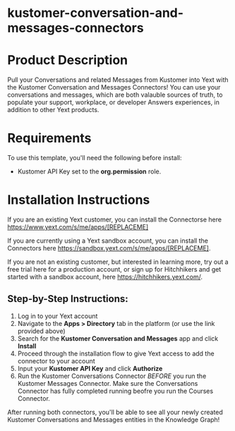 # kustomer-conversation-and-messages-connectors

# Product Description
Pull your Conversations and related Messages from Kustomer into Yext with the Kustomer Conversation and Messages Connectors! You can use your conversations and messages, which are both valauble sources of truth, to populate your support, workplace, or developer Answers experiences, in addition to other Yext products. 

# Requirements
To use this template, you'll need the following before install:

- Kustomer API Key set to the **org.permission** role.

# Installation Instructions
If you are an existing Yext customer, you can install the Connectorse here <https://www.yext.com/s/me/apps/[REPLACEME]>

If you are currently using a Yext sandbox account, you can install the Connectors here <https://sandbox.yext.com/s/me/apps/[REPLACEME]>.

If you are not an existing customer, but interested in learning more, try out a free trial here for a production account, or sign up for Hitchhikers and get started with a sandbox account, here <https://hitchhikers.yext.com/>.

## Step-by-Step Instructions:
1. Log in to your Yext account
2. Navigate to the **Apps > Directory** tab in the platform (or use the link provided above)
3. Search for the **Kustomer Conversation and Messages** app and click **Install**
4. Proceed through the installation flow to give Yext access to add the connector to your account
5. Input your **Kustomer API Key** and click **Authorize**
6. Run the Kustomer Conversations Connector *BEFORE* you run the Kustomer Messages Connector. Make sure the Conversations Connector has fully completed running beofre you run the Courses Connector.

After running both connectors, you'll be able to see all your newly created Kustomer Conversations and Messages entities in the Knowledge Graph!
